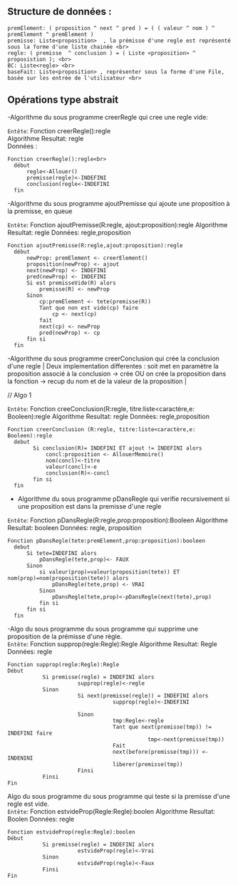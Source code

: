 ## Structure de données :

``` proposition: (valeur ^ nom) = ( Booleen ^ liste <caractère> ) <br>
premElement: ( proposition ^ next ^ pred ) = ( ( valeur ^ nom ) ^ premElement ^ premElement ) 
premisse: Liste<proposition>  , la prémisse d'une regle est représenté sous la forme d'une liste chainée <br>
regle: ( premisse  ^ conclusion ) = ( Liste <proposition> ^ proposistion ); <br>
BC: Liste<regle> <br>
baseFait: Liste<proposition> , représenter sous la forme d'une File, basée sur les entrée de l'utilisateur <br>
````
## Opérations type abstrait 

-Algorithme du sous programme creerRegle qui cree une regle vide:<br>

```Entête```: Fonction creerRegle():regle<br>
Algorithme Resultat: regle<br>
           Données :<br>
```
Fonction creerRegle():regle<br>
  début
      regle<-Allouer()
      premisse(regle)<-INDEFINI
      conclusion(regle<-INDEFINI
  fin
```

-Algorithme du sous programme ajoutPremisse qui ajoute une proposition à la premisse, en queue

```Entête```: Fonction ajoutPremisse(R:regle, ajout:proposition):regle
Algorithme Resultat: regle
           Données: regle,proposition
```
Fonction ajoutPremisse(R:regle,ajout:proposition):regle
  début
      newProp: premElement <- creerElement()
      proposition(newProp) <- ajout
      next(newProp) <- INDEFINI
      pred(newProp) <- INDEFINI
      Si est premisseVide(R) alors 
          premisse(R) <- newProp
      Sinon
          cp:premElement <- tete(premisse(R))
          Tant que non est vide(cp) faire 
              cp <- next(cp)
          fait
          next(cp) <- newProp
          pred(newProp) <- cp
      fin si
  fin
```
  -Algorithme du sous programme creerConclusion qui crée la conclusion d'une regle  | Deux implementation differentes : soit met en paramètre la proposition associé à la conclusion -> crée OU  on crée la proposition dans la fonction -> recup du nom et de la valeur de la proposition | 

// Algo 1

```Entête```: Fonction creeConclusion(R:regle, titre:liste<caractère,e: Booleen):regle
Algorithme Resultat: regle
           Données: regle,proposition
```
Fonction creerConclusion (R:regle, titre:liste<caractère,e: Booleen):regle
  debut
        Si conclusion(R)= INDEFINI ET ajout != INDEFINI alors
            concl:proposition <- AllouerMemoire()
            nom(concl)<-titre
            valeur(concl)<-e
            conclusion(R)<-concl
        fin si
  fin
```

- Algorithme du sous programme pDansRegle qui verifie recursivement si une proposition est dans la premisse d'une regle

```Entête```: Fonction pDansRegle(R:regle,prop:proposition):Booleen
Algorithme Resultat: booleen
           Données: regle, proposition
```
Fonction pDansRegle(tete:premElement,prop:proposition):booleen
  debut
      Si tete=INDEFINI alors
          pDansRegle(tete,prop)<- FAUX
      Sinon
          si valeur(prop)=valeur(proposition(tete)) ET nom(prop)=nom(proposition(tete)) alors
              pDansRegle(tete,prop) <- VRAI
          Sinon
              pDansRegle(tete,prop)<-pDansRegle(next(tete),prop)
          fin si
      fin si
  fin
  ```

   -Algo du sous programme du sous programme qui supprime une proposition de la prémisse d'une règle. <br>
   ```Entête```: Fonction supprop(regle:Regle):Regle
Algorithme Resultat: Regle
           Données: regle
```
Fonction supprop(regle:Regle):Regle
Début
           Si premisse(regle) = INDEFINI alors
                      supprop(regle)<-regle
           Sinon
                      Si next(premisse(regle)) = INDEFINI alors
                                 supprop(regle)<-INDEFINI
                      
                      Sinon
                                 tmp:Regle<-regle
                                 Tant que next(premisse(tmp)) != INDEFINI faire 
                                            tmp<-next(premisse(tmp))
                                 Fait
                                 next(before(premisse(tmp))) <- INDENINI
                                 liberer(premisse(tmp))
                      Finsi
           Finsi
Fin
```
Algo du sous programme du sous programme qui teste si la premisse d'une regle est vide. <br>
   ```Entête```: Fonction estvideProp(Regle:Regle):boolen
Algorithme Resultat: Boolen
           Données: regle
```
Fonction estvideProp(regle:Regle):boolen
Début
           Si premisse(regle) = INDEFINI alors
                      estvideProp(regle)<-Vrai
           Sinon
                      estvideProp(regle)<-Faux
           Finsi
Fin
```
